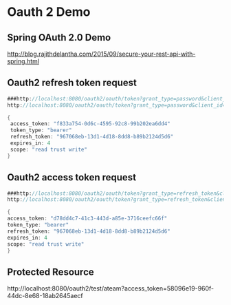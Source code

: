 Oauth 2 Demo
==================

Spring OAuth 2.0 Demo
----------------------
http://blog.rajithdelantha.com/2015/09/secure-your-rest-api-with-spring.html

Oauth2 refresh token request
----------------------------
```java
###http://localhost:8080/oauth2/oauth/token?grant_type=password&client_id=rajith-client-id&client_secret=12345&username=omkar&password=password
http://localhost:8080/oauth2/oauth/token?grant_type=password&client_id=omkar-client-id&client_secret=12345&username=omkar&password=password
```

```java
{
 access_token: "f833a754-0d6c-4595-92c8-99b202ea6dd4"
 token_type: "bearer"
 refresh_token: "967068eb-13d1-4d18-8dd8-b89b2124d5d6"
 expires_in: 4
 scope: "read trust write"
}
```

Oauth2 access token request
---------------------------
```java
###http://localhost:8080/oauth2/oauth/token?grant_type=refresh_token&client_id=rajith-client-id&refresh_token=967068eb-13d1-4d18-8dd8-b89b2124d5d6&client_secret=12345
http://localhost:8080/oauth2/oauth/token?grant_type=refresh_token&client_id=omkar-client-id&refresh_token=967068eb-13d1-4d18-8dd8-b89b2124d5d6&client_secret=12345

```
```java
{
access_token: "d78dd4c7-41c3-443d-a85e-3716ceefc66f"
token_type: "bearer"
refresh_token: "967068eb-13d1-4d18-8dd8-b89b2124d5d6"
expires_in: 4
scope: "read trust write"
}
```

Protected Resource
------------------
http://localhost:8080/oauth2/test/ateam?access_token=58096e19-960f-44dc-8e68-18ab2645aecf